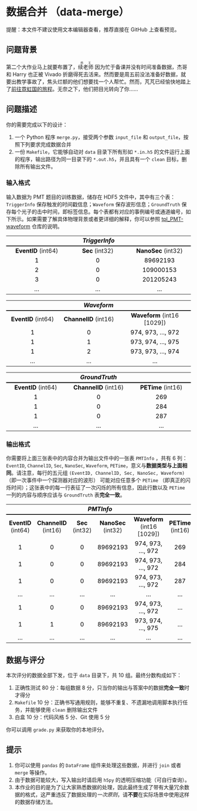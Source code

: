 # 数据合并 （data-merge）

提醒：本文件不建议使用文本编辑器查看，推荐直接在 GitHub 上查看预览。

## 问题背景

第二个大作业马上就要布置了，<ruby>续老师<rt>鸽王</rt></ruby> 因为忙于备课并没有时间准备数据，杰哥和 Harry 也正被 Vivado 折磨得死去活来。然而要是周五前没法准备好数据，就要出教学事故了，焦头烂额的他们想要找一个人帮忙。然而，芃芃已经愉快地踏上了[前往霓虹国的旅程](https://mp.weixin.qq.com/s/wK7jq2TbwO4lEOYz2q1DNQ)。无奈之下，他们把目光转向了你……

## 问题描述

你的需要完成以下的设计：

1. 一个 Python 程序 `merge.py`，接受两个参数 `input_file` 和 `output_file`，按照下列要求完成数据合并
2. 一份 `Makefile`，它能够自动对 `data` 目录下所有形如 `*.in.h5` 的文件运行上面的程序，输出路径为同一目录下的 `*.out.h5`，并且具有一个 `clean` 目标，删除所有输出文件。

### 输入格式

输入数据为 PMT 题目的训练数据，储存在 HDF5 文件中，其中有三个表：`TriggerInfo` 保存触发的时间戳信息；`Waveform` 保存波形信息；`GroundTruth` 保存每个光子的击中时间，即标签信息。每个表都有对应的事例编号或通道编号，如下所示。如果需要了解具体物理背景或者更详细的解释，你可以参照 [tpl_PMT-waveform](https://github.com/physics-data/tpl_PMT-waveform) 仓库的说明。

<div markdown="0" align="center">
    <table cellspacing="0" border="0">
        <colgroup width="180"></colgroup>
        <colgroup width="180"></colgroup>
        <colgroup width="180"></colgroup>
        <tr>
            <td style="border-bottom: 2px solid #000000" colspan="3" align="center" valign="middle"><b><i><font color="#000000">TriggerInfo</font></i></b></td>
        </tr>
        <tr>
            <td align="center" valign="middle"><b><font color="#000000">EventID</font></b> (int64)</td>
            <td align="center" valign="middle"><b><font color="#000000">Sec</font></b> (int32)</td>
            <td align="center" valign="middle"><b><font color="#000000">NanoSec</font></b> (int32)</td>
        </tr>
        <tr>
            <td align="center" valign="middle" sdval="1" sdnum="1033;"><font color="#000000">1</font></td>
            <td align="center" valign="middle"><font color="#000000">0</font></td>
            <td align="center" valign="middle"><font color="#000000">89692193</font></td>
        </tr>
        <tr>
            <td align="center" valign="middle"><font color="#000000">2</font></td>
            <td align="center" valign="middle"><font color="#000000">0</font></td>
            <td align="center" valign="middle"><font color="#000000">109000153</font></td>
        </tr>
        <tr>
            <td align="center" valign="middle"><font color="#000000">3</font></td>
            <td align="center" valign="middle"><font color="#000000">0</font></td>
            <td align="center" valign="middle"><font color="#000000">201205243</font></td>
        </tr>
        <tr>
            <td align="center" valign="middle"><font color="#000000">…</font></td>
            <td align="center" valign="middle"><font color="#000000">…</font></td>
            <td align="center" valign="middle"><font color="#000000">…</font></td>
        </tr>
    </table>
    <table cellspacing="0" border="0">
        <colgroup width="180"></colgroup>
        <colgroup width="200"></colgroup>
        <colgroup width="250"></colgroup>
        <tr>
            <td style="border-bottom: 2px solid #000000" colspan="3" height="19" align="center" valign="middle"><b><i><font color="#000000">Waveform</font></i></b></td>
        </tr>
        <tr>
            <td height="18" align="center" valign="middle"><b><font color="#000000">EventID</font></b> (int64)</td>
            <td align="center" valign="middle"><b><font color="#000000">ChannelID</font></b> (int16)</td>
            <td align="center" valign="middle"><b><font color="#000000">Waveform</font></b> (int16 [1029])</td>
        </tr>
        <tr>
            <td height="18" align="center" valign="middle" sdval="1" sdnum="1033;"><font color="#000000">1</font></td>
            <td align="center" valign="middle" sdval="0" sdnum="1033;"><font color="#000000">0</font></td>
            <td align="center" valign="middle"><font color="#000000">974, 973, …, 972</font></td>
        </tr>
        <tr>
            <td height="18" align="center" valign="middle" sdval="1" sdnum="1033;"><font color="#000000">1</font></td>
            <td align="center" valign="middle" sdval="1" sdnum="1033;"><font color="#000000">1</font></td>
            <td align="center" valign="middle"><font color="#000000">973, 974, …, 975</font></td>
        </tr>
        <tr>
            <td height="18" align="center" valign="middle" sdval="1" sdnum="1033;"><font color="#000000">1</font></td>
            <td align="center" valign="middle" sdval="2" sdnum="1033;"><font color="#000000">2</font></td>
            <td align="center" valign="middle"><font color="#000000">973, 973, …, 974</font></td>
        </tr>
        <tr>
            <td height="18" align="center" valign="middle"><font color="#000000">…</font></td>
            <td align="center" valign="middle"><font color="#000000">…</font></td>
            <td align="center" valign="middle"><font color="#000000">…</font></td>
        </tr>
    </table>
    <table cellspacing="0" border="0">
        <colgroup width="180"></colgroup>
        <colgroup width="200"></colgroup>
        <colgroup width="180"></colgroup>
        <tr>
            <td style="border-bottom: 2px solid #000000" colspan="3" height="19" align="center" valign="middle"><b><i><font color="#000000">GroundTruth</font></i></b></td>
        </tr>
        <tr>
            <td height="18" align="center" valign="middle"><b><font color="#000000">EventID</font></b> (int64)</td>
            <td align="center" valign="middle"><b><font color="#000000">ChannelID</font></b> (int16)</td>
            <td align="center" valign="middle"><b><font color="#000000">PETime</font></b> (int16)</td>
        </tr>
        <tr>
            <td height="18" align="center" valign="middle" sdval="1" sdnum="1033;"><font color="#000000">1</font></td>
            <td align="center" valign="middle" sdval="0" sdnum="1033;"><font color="#000000">0</font></td>
            <td align="center" valign="middle"><font color="#000000">269</font></td>
        </tr>
        <tr>
            <td height="18" align="center" valign="middle" sdval="1" sdnum="1033;"><font color="#000000">1</font></td>
            <td align="center" valign="middle" sdval="1" sdnum="1033;"><font color="#000000">0</font></td>
            <td align="center" valign="middle"><font color="#000000">284</font></td>
        </tr>
        <tr>
            <td height="18" align="center" valign="middle" sdval="1" sdnum="1033;"><font color="#000000">1</font></td>
            <td align="center" valign="middle" sdval="2" sdnum="1033;"><font color="#000000">0</font></td>
            <td align="center" valign="middle"><font color="#000000">287</font></td>
        </tr>
        <tr>
            <td height="18" align="center" valign="middle"><font color="#000000">…</font></td>
            <td align="center" valign="middle"><font color="#000000">…</font></td>
            <td align="center" valign="middle"><font color="#000000">…</font></td>
        </tr>
    </table>
</div>

### 输出格式

你需要将上面三张表中的内容合并为输出文件中的一张表 `PMTInfo` ，共有 6 列：`EventID`, `ChannelID`, `Sec`, `NanoSec`, `Waveform`, `PETime`，意义与**数据类型与上面相同**。请注意，每行的五元组 `(EventID, ChannelID, Sec, NanoSec, Waveform)` （即一次事件中一个探测器对应的波形） 可能对应任意多个 `PETime` （即真正的闪烁时间）；这张表中的每一行表征了一次闪烁的所有信息，因此行数以及 `PETime` 一列的内容与顺序应该与 `GroundTruth` 表**完全一致**。

<div markdown="0" align="center">
    <table cellspacing="0" border="0">
        <tr>
            <td style="border-bottom: 2px solid #000000" colspan="6" align="center" valign="middle"><b><i><font color="#000000">PMTInfo</font></i></b></td>
        </tr>
        <tr>
            <td align="center" valign="middle"><b><font color="#000000">EventID</font></b> (int64)</td>
            <td align="center" valign="middle"><b><font color="#000000">ChannelID</font></b> (int16)</td>
            <td align="center" valign="middle"><b><font color="#000000">Sec</font></b> (int32)</td>
            <td align="center" valign="middle"><b><font color="#000000">NanoSec</font></b> (int32)</td>
            <td align="center" valign="middle"><b><font color="#000000">Waveform</font></b> (int16 [1029])</td>
            <td align="center" valign="middle"><b><font color="#000000">PETime</font></b> (int16)</td>
        </tr>
        <tr>
            <td align="center" valign="middle" sdval="1" sdnum="1033;"><font color="#000000">1</font></td>
            <td align="center" valign="middle"><font color="#000000">0</font></td>
            <td align="center" valign="middle"><font color="#000000">0</font></td>
            <td align="center" valign="middle"><font color="#000000">89692193</font></td>
            <td align="center" valign="middle"><font color="#000000">974, 973, …, 972</font></td>
            <td align="center" valign="middle"><font color="#000000">269</font></td>
        </tr>
        <tr>
            <td align="center" valign="middle" sdval="1" sdnum="1033;"><font color="#000000">1</font></td>
            <td align="center" valign="middle"><font color="#000000">0</font></td>
            <td align="center" valign="middle"><font color="#000000">0</font></td>
            <td align="center" valign="middle"><font color="#000000">89692193</font></td>
            <td align="center" valign="middle"><font color="#000000">974, 973, …, 972</font></td>
            <td align="center" valign="middle"><font color="#000000">284</font></td>
        </tr>
        <tr>
            <td align="center" valign="middle" sdval="1" sdnum="1033;"><font color="#000000">1</font></td>
            <td align="center" valign="middle"><font color="#000000">0</font></td>
            <td align="center" valign="middle"><font color="#000000">0</font></td>
            <td align="center" valign="middle"><font color="#000000">89692193</font></td>
            <td align="center" valign="middle"><font color="#000000">974, 973, …, 972</font></td>
            <td align="center" valign="middle"><font color="#000000">287</font></td>
        </tr>
        <tr>
            <td align="center" valign="middle"><font color="#000000">…</font></td>
            <td align="center" valign="middle"><font color="#000000">…</font></td>
            <td align="center" valign="middle"><font color="#000000">…</font></td>
            <td align="center" valign="middle"><font color="#000000">…</font></td>
            <td align="center" valign="middle"><font color="#000000">…</font></td>
            <td align="center" valign="middle"><font color="#000000">…</font></td>
        </tr>
        <tr>
            <td align="center" valign="middle" sdval="1" sdnum="1033;"><font color="#000000">1</font></td>
            <td align="center" valign="middle"><font color="#000000">0</font></td>
            <td align="center" valign="middle"><font color="#000000">0</font></td>
            <td align="center" valign="middle"><font color="#000000">89692193</font></td>
            <td align="center" valign="middle"><font color="#000000">974, 973, …, 972</font></td>
            <td align="center" valign="middle"><font color="#000000">…</font></td>
        </tr>
        <tr>
            <td align="center" valign="middle"><font color="#000000">1</font></td>
            <td align="center" valign="middle"><font color="#000000">1</font></td>
            <td align="center" valign="middle"><font color="#000000">0</font></td>
            <td align="center" valign="middle"><font color="#000000">89692193</font></td>
            <td align="center" valign="middle"><font color="#000000">973, 974, …, 975</font></td>
            <td align="center" valign="middle"><font color="#000000">…</font></td>
        </tr>
        <tr>
            <td align="center" valign="middle"><font color="#000000">…</font></td>
            <td align="center" valign="middle"><font color="#000000">…</font></td>
            <td align="center" valign="middle"><font color="#000000">…</font></td>
            <td align="center" valign="middle"><font color="#000000">…</font></td>
            <td align="center" valign="middle"><font color="#000000">…</font></td>
            <td align="center" valign="middle"><font color="#000000">…</font></td>
        </tr>
    </table>
</div>

## 数据与评分

本次评分的数据全部下发，位于 `data` 目录下，共 10 组。最终分数构成如下：

1. 正确性测试 80 分：每组数据 8 分，只当你的输出与答案中的数据**完全一致**时才得分
2. `Makefile` 10 分：正确书写通用规则，能够不重复、不遗漏地调用脚本执行任务，并能够使用 `clean` 删除输出文件
3. 白盒 10 分：代码风格 5 分、Git 使用 5 分

你可以调用 `grade.py` 来获取你的本地评分。

## 提示

1. 你可以使用 `pandas` 的 `DataFrame` 组件来处理这些数据，并进行 `join` 或者 `merge` 等操作。
2. 由于数据可能较大，写入输出时请启用 `h5py` 的透明压缩功能（可自行查询）。
3. 本作业的目的是为了让大家熟悉数据的处理，因此最终生成了带有大量冗余数据的格式，这严重违反了数据处理的*一次原则*，请**不要**在实际场景中使用这样的数据存储方法。
